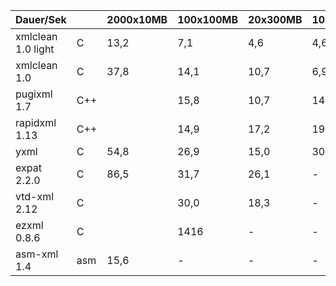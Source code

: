   Dauer/Sek           |       | 2000x10MB |100x100MB |  20x300MB |  10x1,4GB | 10x2GB | 3x7,5GB | Relation
----------------------|-------|-----------|----------|-----------|-----------|--------|---------|----------
  xmlclean 1.0 light  | C     |   13,2    |    7,1   |     4,6   |     4,6   |    8,1 |    8,3  |   1
  xmlclean 1.0        | C     |   37,8    |   14,1   |    10,7   |     6,9   |   12,8 |   13,3  |  1,8
  pugixml 1.7         | C++   |           |   15,8   |    10,7   |    14,6   |   26,0 |   27,4  |  2,8
  rapidxml 1.13       | C++   |           |   14,9   |    17,2   |    19,6   |   40,8 |   71,2  |  4,7
  yxml                | C     |   54,8    |   26,9   |    15,0   |    30,3   |   50,6 |   50,0  |
  expat 2.2.0         | C     |   86,5    |   31,7   |    26,1   |     -     |    -   |    -    |
  vtd-xml 2.12        | C     |           |   30,0   |    18,3   |      -    |     -  |     -   |  (4,1)
  ezxml 0.8.6         | C     |           |  1416    |     -     |      -    |     -  |     -   |  (199)
  asm-xml 1.4         |asm|   15,6    |    -     |     -     |      -    |     -  |     -   |  (())
  

